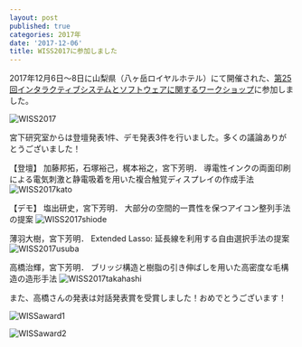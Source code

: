```yaml
---
layout: post
published: true
categories: 2017年
date: '2017-12-06'
title: WISS2017に参加しました
---
```

2017年12月6日～8日に山梨県（八ヶ岳ロイヤルホテル）にて開催された、[第25回インタラクティブシステムとソフトウェアに関するワークショップ](http://www.wiss.org/WISS2017/)に参加しました。

![WISS2017](https://lh3.googleusercontent.com/Zu_zcilqnWQaVxSvmavXBciadtm1D68v0qvCt_D1ehJAd65_fXWcn0T-4KLQWN2QONbJCtqP6OCYfYRbC65gkv4zdTJgYuBeO-9y1oyko9Wh4Wo0TnC_TqkRUtm9zlPg-zqiBYaOKHyE2RwE863W3myWQBBcuN5BaFTLhkTbalysYi-VT6KY5MCAQYvEJdXc0ml2ejnNRg-Dck_ZVUEVHQSSnnMC0dNElLB5u5Dq8IJuGBIisrm-p9MoqC99r6h03LBt5eiBdjcY5s9hO6f-SBOWuKRLVc3IOeyxqVPvnFezFjFsiIgTI2TkYjh3nRdbyeqQY1x8tIskwqboyh4S6ntR1A2LQ82dua0v_c4ATIHm5cWdQQCkT4ndCNoRhQGDoqIEqFoKqiQ6CiLbK3MUGJr5dNY8wx_OJUWszfnUefurnewh_9JjtWtr7duFhR3RQ20nC3KJozvWUcQW80mnZm1n687yQs-HITGkoGJw3vgU0n6CpytQ8FytpDldAhwKfNU2E7921U47PdBj9IbAqrsOZV_9mB-TslCItjnGuESOHoSARAvvxGdjZG5pmWSUSDRgKeqZN8LjYxe0AqOmY1ZX_L_jjAFHN56NzqaDWPA_FO17QFRe8DU4viMmm4v0xg2cS60tfFhJ7MCrdmYsEp4mwMoJL74mseV5=w1278-h959-no)

宮下研究室からは登壇発表1件、デモ発表3件を行いました。多くの議論ありがとうございました！

【登壇】
加藤邦拓，石塚裕己，梶本裕之，宮下芳明． 導電性インクの両面印刷による電気刺激と静電吸着を用いた複合触覚ディスプレイの作成手法
![WISS2017kato](https://lh3.googleusercontent.com/al_2brcc_leTZZIhijaRlNiBDCW2TlLeliUWnvUCqfXgVSnEE_v-yI5AiHRTphUlKL9b-EFPmf3406fiWRPvysqZLskLqWSZ_cGuXYeVqYEE6Zmps3sKqG_kI4W2r5EvieKOWn1kQMcJpKyrPxWO_QObHtux1fJHiHv6LgxnFhXJXoRxO8I3aG3B-LJyq3C6ay0xSaTo-fKwU-3nQRiscalAzfex71L1y1a1olJWqu6R8C646ZjfN6hFFfspJvIimqRCzy6-5B8tcpuNrpw-0iIr5V1r7zARDfFR5CFTa5ru6nn8b7QaixZNbp6RGSSjC0nTaqL387fcQKI4DruAu6jCptwJsjenBAIFXEe10MfzibsCvpH3pOGKIhSkk9NSEhDo8whkhljEXwLdGDjRI77C9T8ex4yXlZGD1lQsxDa1K-RWjqE_J8O2uvG5XkTCqehfPF2zOiMuPCiPnIZQybZfwNowYAovX7Xnw_sEbQIckXHRYgXZdUO_sA9JpHce9ZNTq12y2FkJy04I-kXuy5w4w5UAY8W_XPsm-2LPdFhO1RcyxF5bRCGQytPGg4NWAckNQA8uTim3h3PRUT5BEwvs7EIT7YppI2X75RqSz2AkehKYAcNt2vWxsjagcmD14rjgEexy2eV9YqvOiqO2XJWR1sWnds6v4CJC=w2210-h1242-no)

【デモ】
塩出研史，宮下芳明． 大部分の空間的一貫性を保つアイコン整列手法の提案
![WISS2017shiode](https://lh3.googleusercontent.com/iArgWLCKWBwMTDu-_dDhDMkD5h_4STUVKPZAWOlmMxk5KWQdvv9dCUkw6VMpd0uTksqMGbhGBUKFMVddmbB-DGdRBBEdJ_8iuFmzToCH6dq9KxSTnddkzQCG3lM1kKXTs52PStSKVIEgF7TLY6io8D7NgbLm16WaxJtSmVm8itP2di1Eiqsz04wmGzNtqLWjmabrVnjXB8DI-GYQDyujZ8Jo6hm-26bEvNQWYgRec31Jfy53O2QyqMZdzT8lgpZmi7c6YaWoM1bXs762x4WoRuWWLUkPBIQkimbyT34lx-ikO83Vjca8_2xg88y2H8j0Jum9gBPfq0QzBfXE-5FwabXSSPr5kMULHhqOJUdHtUf53JJSzHOmO6bgRiga6uUIJ1SYJa2_ttG_CMEptg2_mlBQDrVLXUP9PnbPg-taENNFz8PvIutdsQKmDGDPDzfjZikO6MBHD_jMYVCZy5y5c0JU6lu7Qlh5m9ekfZ3xvySdgEElZAqjkX3gRV94gr_4pMKtWHyr41ho6i9KQiC8_3MtqFKO7jUKK_nalo0ehy90fNoFAucKAuM3l41LfW0DZb6AfHdQaZ2JmG3LkZ2pDpmV7EEkYLkK1ZxJhfWqiJsuiAdtTvE353uXAjPTCCF5AY9-yNK13k4yN-HaqkPlfUu1BjIx-0w_NClK=w2210-h1244-no)

薄羽大樹，宮下芳明． Extended Lasso: 延長線を利用する自由選択手法の提案
![WISS2017usuba](https://lh3.googleusercontent.com/58uyxmmWc7k8iVaEInCq3Wg9MG3EewU7QvL6z7435B0yOvU6gnBr8oko1WEG_iQrSr2o-81B_nBJ9wcau3Txmd-FK6treN3tyO43avqfvQaTlOJGAbQ3-uY6NTRY0g00Q51jVR3VFmPQEBbyOjHVwyujmbEYW8stmLzEJsi8mphk9oiJuTF_BB47liboKFkUIVtWqhSqGYOS3jWB6v1leaBvHxR6U-tw2ZkwYu6dfTU5DWRgiBDF4YYUiurrJn919gsmfP-490bPI0HmmjKJpN_3shJDcay9OT_EXN3aGrxdWNHKpO3k5eJ6H4ltI-M8nAhGp4ZJqvWQ-Vqw1hfQOA4yKN8Hi7NMYl_Inpq2sAnYNAat34Li1ZhlPMHWqQ3gorcWAwKtAwB7gOi46O5egb39zLCfd7fBwrvHjGp32UaKzcdgZV_TMKvj8Jj8v4X4n4EVZtbcRl-CxSi2Bx9Iag5p3IhWsNiV4KLKU352rxtIvTCg_Ze1f2K_tOrlLg91YfXtbjrgr1fk32heDYSziA_D0ADAOr7WiA11hU_2WTK4cmtXyw7iB7p56hhpp7IrXKXwu_X0_4cMjBpFPhjgvj0_fRVfpcNRKFSVWwrRFl6mSyH3zHptPaoAwA1iyJx3Z7QkP_PGapDn7imsZqeVdcszx5Q0mhNIfL93=w2210-h1244-no)

高橋治輝，宮下芳明． ブリッジ構造と樹脂の引き伸ばしを用いた高密度な毛構造の造形手法
![WISS2017takahashi](https://lh3.googleusercontent.com/aZUZUcLBQQcABMFpnb9NOxeyRP_F7ZQb62zJoVcrLSesvbpQ9CDMcYIiook-rNjkkjCj3YB63L7UWtKhK9EX2KUj0qO3ymzjNO5FhfQEMkyboYdBMHMMG7D_iggEPawXvL1jzQ2-NayqFELgG7kfPa3rvz3WqRbZpTa9dao15WUJPMmvky7HxN-AeKHGgL5_uwCx1EyLrockzW2osYT12V91gPZjcOKksT-Vtu_aLr29MiUaFQMG_1kyRNAJ_-RIqZJ7OTS8p9Q5IWahCd0Efc1pUNF0wuk2SohbctOQsWItx_OS4NyvTmTtX9rRYXINY7HCE2FAf3xua_LqHqBRG_FYg8rSmWkPdnhuSWnICExrc5SPGzilUkvrB5UMiM9HmHMToZdcspAE5Yd9Ua6E3mFXZLnUG-KUVCDk1cF4HlSKzipEmLegHW-SCbR0N_QuleA03MOmg2DuumZo2cWhcIMmfLlpQsLmACZrfVEKFveHEeZap3JG64udKIuCTUn8EDN2VQ8YGaaFJ0Y7Jxo8B84fcZRCqm3CtahYrPxCnjF_Lx1T8WwTyzzvlYARqg6mWUMTxTza8J2dvzgsNfCwKHPJr6z8now1P5KVIW8IvlCC5k7hTuRs6OnymWJHDcIpqxHQfw_HQteCWH3xKQTo4Ec6-rgimyOjyTAE=w2210-h1244-no)

また、高橋さんの発表は対話発表賞を受賞しました！おめでとうございます！

![WISSaward1](https://lh3.googleusercontent.com/XFlL8cg73gIkSZADr9U0L1CO8mh0YuPAHOSqhPxH-xV4LMVoxtYhCU-vNXS0j_ezL-B9SaH19bfC57kHvEgvvQQKKwoh4nKNNtDJLGmDQM1ABfgYeGrz0LKnTRQLdEIk2yTtdifZvgWKnCyPTPJSLK_iz5QdTI0LmjSyfbMvJC7ajT_RXT16v2_GlFYdevxWyeA67sBiGBv_Z03fO-HqlSy4OZD3HwkvQ5BbnZqeMLkpXK-aRSObcXXbfy-pJaUcBvA3qEGUnIqAPdpToDmKi6kF6_077nocQeO6os521U7I1vTKdYvGsFupsI8o0ZJ5uSe9adxhqOP29H1HRQd7IhSgkPYH9KBaE6Of62d87W79xzPorYvZ2HevafKIuMH7vQoieb_cik2TleD95_yVpgdL1jQPwuxxcvlb51QZ7ZEf1oblcgxHMLd9tsUqKu0IcyySeQk2zh-gI8yEUqIya2EpTLvRnZZyVuCV6sz4kQ5dqCopDjO9L1WfuIiI8hcEzY5O9NjyjmIVipFKh5XtdH145IHp3zOawthSFpobLxXr-DaEhNN2b8DWGOjqg3U-IG9Pu_RPSJQvgTM4czb7tsfsFWQXwH5T5JvrYEtgYzBy2V7OiaEshj0idT80lWm7HRqaVckBUGQ-3IU82SJj71SoL-yFvLqz7S38=w1656-h1244-no)

![WISSaward2](https://lh3.googleusercontent.com/BW_LAzd3snEVcFNMKz7RP4B3D76jSOEmWYHOo3xqj-0hQAxTnPwSngxUJVhDTCTR5taS0Gygb0C6SnHepF54fcPrj5JfAgefsdxAjPXwPxQNed3f45gCr_f28iEkgPMsAt_Y2NWcP9IDNoLSsZulGoC3zvjhNeLNhBYkvtJnFH-QGQgCAVULAJ9SSeovVN4bL9QUCP8PudAxEABmnvCyzwxNgVssWx60BiyUe64VhThsM3UeBkcwgsnUkIyRPiytrL3nFS8kVcOJYzPijDJeN5Gv9opb55VbUnL67YjDH632q1Jpctw5yawOM0E3CAmI8SaqfavnFPDkKY96hp_66uQzv-WTK1MyYsGKx3A2dDAcqp0tl9pQxTqLbHtNN8lvna3uDBjPYnuhoXrR6iLETybvO15tdBTAROczvuZB59Mqx1K2yMXNhrPKtpiUOguO8mbdATn5v227PyF6QZuSBtImVg7pDVxkN-cRdjpMPKr4ChmO5rkkqqey-AqUTk8gi5FrDlkZmTY6I4Wl6IoHFqFDvCOKBOCi1b-IgTJOic79Uhv6ML5X0peNZ8u5hTgkwZwhl0NHRoVd3nVAHKt3g2rQRqUTqf_Pk2cwJm0Z8xDpevVhFC6M3zBm6EjwFJSDkM4lT_d6aGkP2Zoz_12hiXV3m1ZmyTL_OM95=w1656-h1244-no)